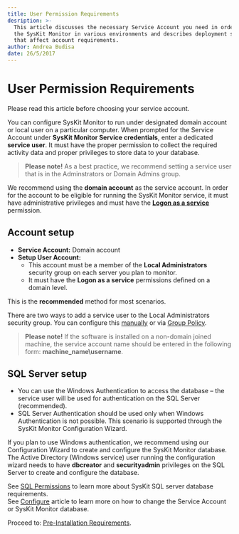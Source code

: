 ```yaml
---
title: User Permission Requirements
desription: >-
  This article discusses the necessary Service Account you need in order to run
  the SysKit Monitor in various environments and describes deployment scenarios
  that affect account requirements.
author: Andrea Budisa
date: 26/5/2017
---
```


# User Permission Requirements

Please read this article before choosing your service account.

You can configure SysKit Monitor to run under designated domain account or local user on a particular computer. When prompted for the Service Account under **SysKit Monitor Service credentials**, enter a dedicated **service user**. It must have the proper permission to collect the required activity data and proper privileges to store data to your database.

> **Please note!** As a best practice, we recommend setting a service user that is in the Adminstrators or Domain Admins group.

We recommend using the **domain account** as the service account. In order for the account to be eligible for running the SysKit Monitor service, it must have administrative privileges and must have the [**Logon as a service**](user-permission-requirements.md#internal/how-to/service-accounts/add-service-user-group-policy) permission.

## Account setup

* **Service Account:** Domain account
* **Setup User Account:**
  * This account must be a member of the **Local Administrators** security group on each server you plan to monitor.
  * It must have the **Logon as a service** permissions defined on a domain level.

This is the **recommended** method for most scenarios.

There are two ways to add a service user to the Local Administrators security group. You can configure this [manually](user-permission-requirements.md#internal/how-to/service-accounts/add-service-user-manually) or via [Group Policy](user-permission-requirements.md#internal/how-to/service-accounts/add-service-user-group-policy).

> **Please note!** If the software is installed on a non-domain joined machine, the service account name should be entered in the following form: **machine\_name\username**.

## SQL Server setup

* You can use the Windows Authentication to access the database – the service user will be used for authentication on the SQL Server \(recommended\).
* SQL Server Authentication should be used only when Windows Authentication is not possible. This scenario is supported through the SysKit Monitor Configuration Wizard.

If you plan to use Windows authentication, we recommend using our Configuration Wizard to create and configure the SysKit Monitor database. The Active Directory \(Windows service\) user running the configuration wizard needs to have **dbcreator** and **securityadmin** privileges on the SQL Server to create and configure the database.

See [SQL Permissions](user-permission-requirements.md#internal/installation-configuration/configuration-wizard/sql-permissions/create-sql-login) to learn more about SysKit SQL server database requirements.  
See [Configure](user-permission-requirements.md#internal/get-to-know-syskit-monitor/backstage-screen/configuration/configure) article to learn more on how to change the Service Account or SysKit Monitor database.

Proceed to: [Pre-Installation Requirements](user-permission-requirements.md#internal/requirements/pre-installation-requirements).

